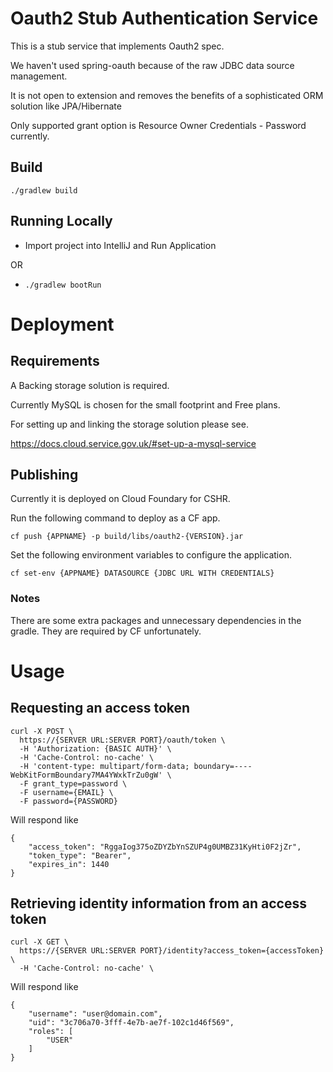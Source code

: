 # Oauth2 Stub Authentication Service
This is a stub service that implements Oauth2 spec.

We haven't used spring-oauth because of the raw JDBC data source management. 

It is not open to extension and removes the benefits of a sophisticated ORM solution like JPA/Hibernate

Only supported grant option is Resource Owner Credentials - Password currently.

## Build

```./gradlew build```

## Running Locally
- Import project into IntelliJ and Run Application

OR 

- ```./gradlew bootRun```


# Deployment

## Requirements

A Backing storage solution is required. 

Currently MySQL is chosen for the small footprint and Free plans. 

For setting up and linking the storage solution please see.

https://docs.cloud.service.gov.uk/#set-up-a-mysql-service


## Publishing

Currently it is deployed on Cloud Foundary for CSHR.

Run the following command to deploy as a CF app.

```cf push {APPNAME} -p build/libs/oauth2-{VERSION}.jar```

Set the following environment variables to configure the application.

```cf set-env {APPNAME} DATASOURCE {JDBC URL WITH CREDENTIALS}```

### Notes

There are some extra packages and unnecessary dependencies in the gradle. They are required by CF unfortunately.

# Usage

## Requesting an access token

```
curl -X POST \
  https://{SERVER URL:SERVER PORT}/oauth/token \
  -H 'Authorization: {BASIC AUTH}' \
  -H 'Cache-Control: no-cache' \
  -H 'content-type: multipart/form-data; boundary=----WebKitFormBoundary7MA4YWxkTrZu0gW' \
  -F grant_type=password \
  -F username={EMAIL} \
  -F password={PASSWORD}
```

Will respond like

```
{
    "access_token": "RggaIog375oZDYZbYnSZUP4g0UMBZ31KyHti0F2jZr",
    "token_type": "Bearer",
    "expires_in": 1440
}
```

## Retrieving identity information from an access token

```
curl -X GET \
  https://{SERVER URL:SERVER PORT}/identity?access_token={accessToken} \
  -H 'Cache-Control: no-cache' \
```

Will respond like

```
{
    "username": "user@domain.com",
    "uid": "3c706a70-3fff-4e7b-ae7f-102c1d46f569",
    "roles": [
        "USER"
    ]
}
```